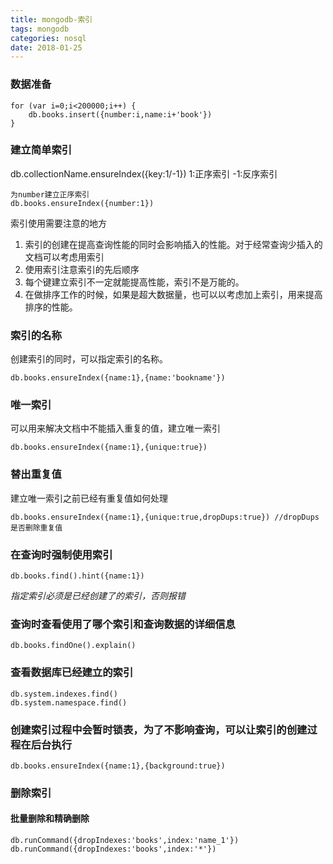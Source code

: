 ```yaml
---
title: mongodb-索引
tags: mongodb
categories: nosql
date: 2018-01-25
---
```


### 数据准备
```
for (var i=0;i<200000;i++) {
    db.books.insert({number:i,name:i+'book'})
}
```
### 建立简单索引

db.collectionName.ensureIndex({key:1/-1})
1:正序索引  -1:反序索引

```
为number建立正序索引
db.books.ensureIndex({number:1})
```

索引使用需要注意的地方
1. 索引的创建在提高查询性能的同时会影响插入的性能。对于经常查询少插入的文档可以考虑用索引
2. 使用索引注意索引的先后顺序
3. 每个键建立索引不一定就能提高性能，索引不是万能的。
4. 在做排序工作的时候，如果是超大数据量，也可以以考虑加上索引，用来提高排序的性能。

###  索引的名称

创建索引的同时，可以指定索引的名称。

```
db.books.ensureIndex({name:1},{name:'bookname'})
```

### 唯一索引

可以用来解决文档中不能插入重复的值，建立唯一索引

```
db.books.ensureIndex({name:1},{unique:true})
```

### 替出重复值

建立唯一索引之前已经有重复值如何处理

```
db.books.ensureIndex({name:1},{unique:true,dropDups:true}) //dropDups 是否删除重复值
```

### 在查询时强制使用索引
```
db.books.find().hint({name:1})
```
*指定索引必须是已经创建了的索引，否则报错*

### 查询时查看使用了哪个索引和查询数据的详细信息

```
db.books.findOne().explain()
```

### 查看数据库已经建立的索引

```
db.system.indexes.find()
db.system.namespace.find()
```

### 创建索引过程中会暂时锁表，为了不影响查询，可以让索引的创建过程在后台执行

```
db.books.ensureIndex({name:1},{background:true})
```

### 删除索引

#### 批量删除和精确删除
 
```
db.runCommand({dropIndexes:'books',index:'name_1'})
db.runCommand({dropIndexes:'books',index:'*'})
```